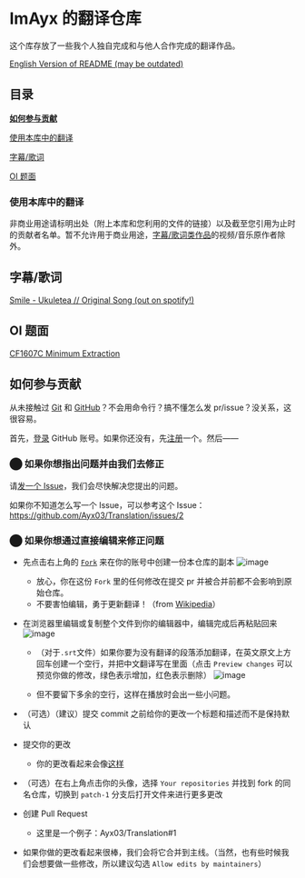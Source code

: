 # ImAyx 的翻译仓库
这个库存放了一些我个人独自完成和与他人合作完成的翻译作品。

[English Version of README (may be outdated)](https://github.com/Ayx03/Translation/blob/main/README-en_US.md)
## 目录

[**如何参与贡献**](#如何参与贡献)

[使用本库中的翻译](#使用本库中的翻译)

[字幕/歌词](#字幕歌词)

[OI 题面](#oi-题面)

### 使用本库中的翻译
非商业用途请标明出处（附上本库和您利用的文件的链接）以及截至您引用为止时的贡献者名单。暂不允许用于商业用途，[字幕/歌词类作品](#字幕歌词)的视频/音乐原作者除外。
## 字幕/歌词
[Smile - Ukuletea // Original Song (out on spotify!)](https://github.com/Ayx03/Translation/blob/main/Smile%20-%20Ukuletea%20__%20Original%20Song%20(out%20on%20spotify!).srt)
## OI 题面
[CF1607C Minimum Extraction](https://github.com/Ayx03/Translation/blob/main/CF1607C%20Minimum%20Extraction.md)
## 如何参与贡献
从未接触过 [Git](https://git-scm.com/) 和 [GitHub](https://github.com/)？不会用命令行？搞不懂怎么发 pr/issue？没关系，这很容易。

首先，[登录](https://github.com/login?return_to=https%3A%2F%2Fgithub.com%2Fsignup%3Fref_cta%3DSign%2Bup%26ref_loc%3Dheader%2Blogged%2Bout%26ref_page%3D%252F%26source%3Dheader-home) GitHub 账号。如果你还没有，先[注册](https://github.com/signup?ref_cta=Sign+up&ref_loc=header+logged+out&ref_page=%2F&source=header-home)一个。然后——
### ⬤ 如果你想指出问题并由我们去修正
请[发一个 Issue](https://github.com/Ayx03/Translation/issues/new)，我们会尽快解决您提出的问题。

如果你不知道怎么写一个 Issue，可以参考这个 Issue：<https://github.com/Ayx03/Translation/issues/2>
### ⬤ 如果你想通过直接编辑来修正问题
- 先点击右上角的 [`Fork`](https://github.com/Ayx03/Translation/fork) 来在你的账号中创建一份本仓库的副本
![image](https://user-images.githubusercontent.com/75155322/178154644-6aa1eda9-7bd0-4923-95e1-c833bb52a5f4.png)

   - 放心，你在这份 `Fork` 里的任何修改在提交 pr 并被合并前都不会影响到原始仓库。
   - 不要害怕编辑，勇于更新翻译！（from [Wikipedia](https://www.wikipedia.org/)）
- 在浏览器里编辑或复制整个文件到你的编辑器中，编辑完成后再粘贴回来
![image](https://user-images.githubusercontent.com/75155322/178154778-fe578a37-f24e-42f3-a143-48c72c647ec4.png)
  - （对于`.srt`文件）如果你要为没有翻译的段落添加翻译，在英文原文上方回车创建一个空行，并把中文翻译写在里面（点击 `Preview changes` 可以预览你做的修改，绿色表示增加，红色表示删除）
  ![image](https://user-images.githubusercontent.com/75155322/178154794-5195fff4-0277-408c-aafe-5e16ce843248.png)

  - 但不要留下多余的空行，这样在播放时会出一些小问题。
- （可选）（建议）提交 commit 之前给你的更改一个标题和描述而不是保持默认
- 提交你的更改
  - 你的更改看起来会像[这样](https://github.com/Ayx03/Translation/pull/1/commits/2e60e6e6976d711fd8b71c662629e9944f4d9061)
- （可选）在右上角点击你的头像，选择 `Your repositories` 并找到 fork 的同名仓库，切换到 `patch-1` 分支后打开文件来进行更多更改
- 创建 Pull Request
  - 这里是一个例子：Ayx03/Translation#1
- 如果你做的更改看起来很棒，我们会将它合并到主线。（当然，也有些时候我们会想要做一些修改，所以建议勾选 `Allow edits by maintainers`）
